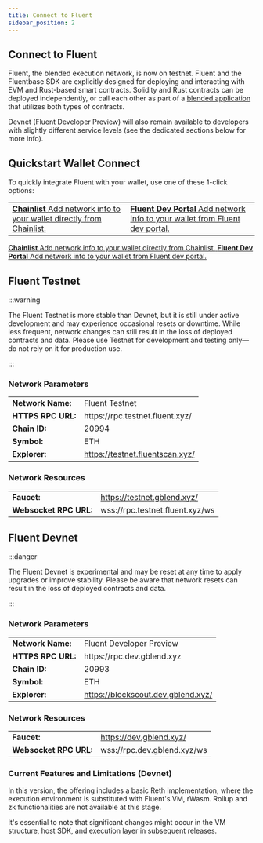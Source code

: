```yaml
---
title: Connect to Fluent 
sidebar_position: 2
---
```

Connect to Fluent
---

Fluent, the blended execution network, is now on testnet. Fluent and the Fluentbase SDK are explicitly designed for deploying and interacting with EVM and Rust-based smart contracts. Solidity and Rust contracts can be deployed independently, or call each other as part of a [blended application](https://docs.fluent.xyz/developer-guides/building-a-blended-app/) that utilizes both types of contracts.

Devnet (Fluent Developer Preview) will also remain available to developers with slightly different service levels (see the dedicated sections below for more info).

## Quickstart Wallet Connect

To quickly integrate Fluent with your wallet, use one of these 1-click options:

<table data-column-title-hidden data-view="cards">
    <tbody>
        <tr>
            <td>
                <a href="https://chainlist.org/?testnets=true&search=fluent">
                    <strong>Chainlist</strong> 
                    <span>Add network info to your wallet directly from Chainlist.</span>
                </a>
            </td>
            <td>
                <a href="https://testnet.gblend.xyz/">
                    <strong>Fluent Dev Portal</strong>
                    <span>Add network info to your wallet from Fluent dev portal.</span>
                </a>
            </td>
        </tr>
    </tbody>
</table>
<div data-view="cards">
        <a href="https://chainlist.org/?testnets=true&search=fluent">
            <strong>Chainlist</strong> 
            <span>Add network info to your wallet directly from Chainlist.</span>
        </a>
        <a href="https://testnet.gblend.xyz/">
            <strong>Fluent Dev Portal</strong>
            <span>Add network info to your wallet from Fluent dev portal.</span>
        </a>
</div>

## Fluent Testnet

:::warning

The Fluent Testnet is more stable than Devnet, but it is still under active development and may experience occasional resets or downtime. While less frequent, network changes can still result in the loss of deployed contracts and data. Please use Testnet for development and testing only—do not rely on it for production use.

:::

### Network Parameters

<table><tbody><tr><td><strong class="row-name">Network Name:</strong></td><td>Fluent Testnet</td></tr>
<tr><td><strong class="row-name">HTTPS RPC URL:</strong></td><td>https://rpc.testnet.fluent.xyz/</td></tr>
<tr><td><strong class="row-name">Chain ID:</strong></td><td>20994</td></tr>
<tr><td><strong class="row-name">Symbol:</strong></td><td>ETH</td></tr>
<tr><td><strong class="row-name">Explorer:</strong></td><td><a href="https://testnet.fluentscan.xyz/">https://testnet.fluentscan.xyz/</a></td></tr></tbody></table>

### Network Resources

<table>
<tbody><tr><td><strong class="row-name">Faucet:</strong></td><td><a href="https://testnet.gblend.xyz/"> https://testnet.gblend.xyz/</a></td></tr>
<tr><td><strong class="row-name">Websocket RPC URL:</strong></td><td>wss://rpc.testnet.fluent.xyz/ws</td></tr></tbody>
</table>

## Fluent Devnet

:::danger

The Fluent Devnet is experimental and may be reset at any time to apply upgrades or improve stability. Please be aware that network resets can result in the loss of deployed contracts and data.

:::

### Network Parameters

<table><tbody><tr><td><strong class="row-name">Network Name:</strong></td><td>Fluent Developer Preview</td></tr>
<tr><td><strong class="row-name">HTTPS RPC URL:</strong></td><td>https://rpc.dev.gblend.xyz</td></tr>
<tr><td><strong class="row-name">Chain ID:</strong></td><td>20993</td></tr>
<tr><td><strong class="row-name">Symbol:</strong></td><td>ETH</td></tr>
<tr><td><strong class="row-name">Explorer:</strong></td><td><a href="https://blockscout.dev.gblend.xyz/">https://blockscout.dev.gblend.xyz/</a></td></tr></tbody></table>

### Network Resources

<table>
<tbody><tr><td><strong class="row-name">Faucet:</strong></td><td><a href="https://dev.gblend.xyz/">https://dev.gblend.xyz/</a></td></tr>
<tr><td><strong class="row-name">Websocket RPC URL:</strong></td><td>wss://rpc.dev.gblend.xyz/ws</td></tr></tbody>
</table>

### Current Features and Limitations (Devnet)

In this version, the offering includes a basic Reth implementation, where the execution environment is substituted with Fluent's VM, rWasm. Rollup and zk functionalities are not available at this stage.

It's essential to note that significant changes might occur in the VM structure, host SDK, and execution layer in subsequent releases.
